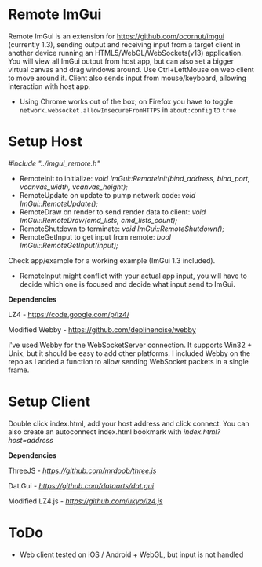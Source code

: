 Remote ImGui
============

Remote ImGui is an extension for https://github.com/ocornut/imgui (currently 1.3), sending output and receiving input from a target client in another device running an HTML5/WebGL/WebSockets(v13) application.
You will view all ImGui output from host app, but can also set a bigger virtual canvas and drag windows around. Use Ctrl+LeftMouse on web client to move around it.
Client also sends input from mouse/keyboard, allowing interaction with host app.

* Using Chrome works out of the box; on Firefox you have to toggle `network.websocket.allowInsecureFromHTTPS` in `about:config` to `true`


Setup Host
==========

*#include "../imgui_remote.h"*

- RemoteInit to initialize: *void ImGui::RemoteInit(bind_address, bind_port, vcanvas_width, vcanvas_height);*
- RemoteUpdate on update to pump network code: *void ImGui::RemoteUpdate();*
- RemoteDraw on render to send render data to client: *void ImGui::RemoteDraw(cmd_lists, cmd_lists_count);*
- RemoteShutdown to terminate: *void ImGui::RemoteShutdown();*
- RemoteGetInput to get input from remote: *bool ImGui::RemoteGetInput(input);*
 
Check app/example for a working example (ImGui 1.3 included).

* RemoteInput might conflict with your actual app input, you will have to decide which one is focused and decide what input send to ImGui.

**Dependencies**

LZ4 - https://code.google.com/p/lz4/

Modified Webby - https://github.com/deplinenoise/webby

I've used Webby for the WebSocketServer connection. It supports Win32 + Unix, but it should be easy to add other platforms. I included Webby on the repo as I added a function to allow sending WebSocket packets in a single frame.


Setup Client
============

Double click index.html, add your host address and click connect. You can also create an autoconnect index.html bookmark with *index.html?host=address*

**Dependencies**

ThreeJS - *https://github.com/mrdoob/three.js*

Dat.Gui - *https://github.com/dataarts/dat.gui*

Modified LZ4.js - *https://github.com/ukyo/lz4.js*


ToDo
============

- Web client tested on iOS / Android + WebGL, but input is not handled

